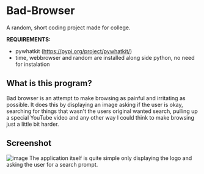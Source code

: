 # Bad-Browser

A random, short coding project made for college.

**REQUIREMENTS:**
  * pywhatkit (https://pypi.org/project/pywhatkit/)
  * time, webbrowser and random are installed along side python, no need for instalation

## What is this program?
Bad browser is an attempt to make browsing as painful and irritating as possible. It does this by displaying an image asking if the user is okay, searching for things that wasn't the users original wanted search, pulling up a special YouTube video and any other way I could think to make browsing just a little bit harder.

## Screenshot
![image](https://user-images.githubusercontent.com/74500880/189596166-4128e288-824c-40d7-b77d-78dce5c2d619.png)
The application itself is quite simple only displaying the logo and asking the user for a search prompt.
